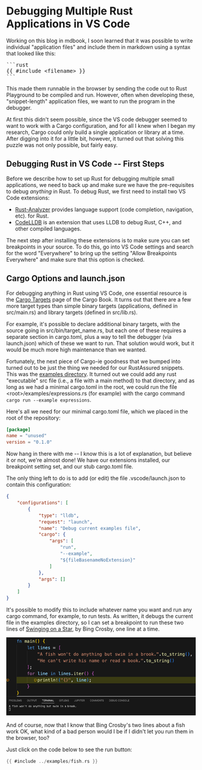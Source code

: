 # Debugging Multiple Rust Applications in VS Code

Working on this blog in mdbook, I soon learned that it was possible to write individual "application files" and include them in markdown using a syntax that looked like this:

<pre>
```rust
{{ #include &lt;filename&gt; }}
```
</pre>

This made them runnable in the browser by sending the code out to Rust Playground to be compiled and run.  However, often when developing these, "snippet-length" application files, we want to run the program in the debugger.

At first this didn't seem possible, since the VS code debugger seemed to want to work with a Cargo configuration, and for all I knew when I began my research, Cargo could only build a single application or library at a time.  After digging into it for a little bit, however, it turned out that solving this puzzle was not only possible, but fairly easy.

## Debugging Rust in VS Code -- First Steps

Before we describe how to set up Rust for debugging multiple small applications, we need to back up and make sure we have the pre-requisites to debug _anything_ in Rust.  To debug Rust, we first need to install two VS Code extensions:

* [Rust-Analyzer](https://marketplace.visualstudio.com/items?itemName=rust-lang.rust-analyzer) provides language support (code completion, navigation, etc). for Rust.  
* [CodeLLDB](https://marketplace.visualstudio.com/items?itemName=vadimcn.vscode-lldb) is an extension that uses LLDB to debug Rust, C++, and other compiled languages.

The next step after installing these extensions is to make sure you can set breakpoints in your source.  To do this, go into VS Code settings and search for the word "Everywhere" to bring up the setting "Allow Breakpoints Everywhere" and make sure that this option is checked.

## Cargo Options and launch.json

For debugging anything in Rust using VS Code, one essential resource is the [Cargo Targets](https://doc.rust-lang.org/cargo/reference/cargo-targets.html) page of the Cargo Book. It turns out that there are a few more target types than simple binary targets (applications, defined in src/main.rs) and library targets (defined in src/lib.rs).  

For example, it's possible to declare additional binary targets, with the source going in src/bin/target_name.rs, but each one of these requires a separate section in cargo.toml, plus a way to tell the debugger (via launch.json) which of these we want to run. That solution would work, but it would be much more high maintenance than we wanted.

Fortunately, the next piece of Cargo-ie goodness that we bumped into turned out to be just the thing we needed for our RustAssured snippets.  This was the [examples directory](https://doc.rust-lang.org/cargo/reference/cargo-targets.html#examples).  It turned out we could add any rust "executable" src file (i.e., a file with a main method) to that directory, and as long as we had a minimal cargo.toml in the root, we could run the file &lt;root&gt;/examples/expressions.rs (for example) with the cargo command ```cargo run --example expressions```.

Here's all we need for our minimal cargo.toml file, which we placed in the root of the repository:

```toml
[package]
name = "unused"
version = "0.1.0"
```

Now hang in there with me -- I know this is a lot of explanation, but believe it or not, we're almost done!  We have our extensions installed, our breakpoint setting set, and our stub cargo.toml file. 

The only thing left to do is to add (or edit) the file .vscode/launch.json to contain this configuration:

```json
{
    "configurations": [
        {
            "type": "lldb",
            "request": "launch",
            "name": "Debug current examples file",
            "cargo": {
                "args": [
                    "run",
                    "--example",
                    "${fileBasenameNoExtension}"                    
                ]
            },
            "args": []
        }  
    ]
}
```
It's possible to modify this to include whatever name you want and run any cargo command, for example, to run tests.  As written, it debugs the current file in the examples directory, so I can set a breakpoint to run these two lines of [Swinging on a Star](https://www.youtube.com/watch?v=gRazSO9xjFo), by Bing Crosby, one line at a time.

![If that sort of life is what you wish...You may grow up to be a fish!](images/fish.png "Retro debugging!")

And of course, now that I know that Bing Crosby's two lines about a fish work OK, what kind of a bad person would I be if I didn't let you run them in the browser, too?

Just click on the code below to see the run button:

```rust
{{ #include ../examples/fish.rs }}
```
